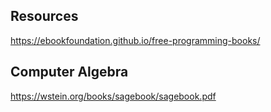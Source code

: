 ## Resources

https://ebookfoundation.github.io/free-programming-books/

## Computer Algebra

https://wstein.org/books/sagebook/sagebook.pdf